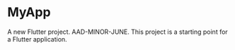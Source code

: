 # MyApp

A new Flutter project.
AAD-MINOR-JUNE.
This project is a starting point for a Flutter application.
